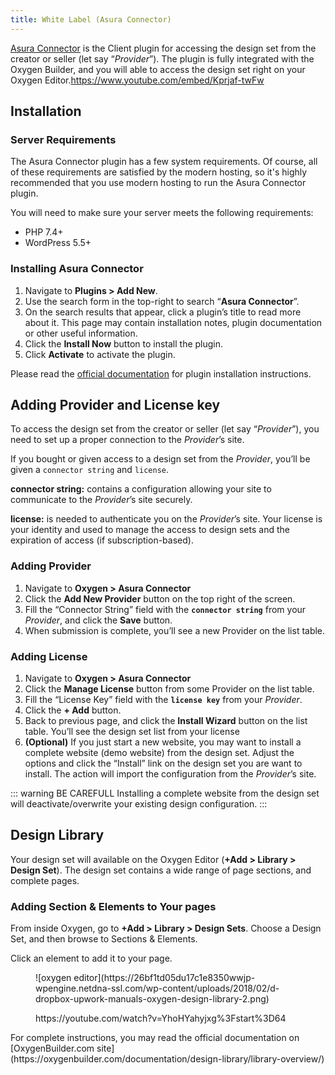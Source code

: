 ```yaml
---
title: White Label (Asura Connector)
---
```


[Asura Connector](https://wordpress.org/plugins/asura-connector) is the Client plugin for accessing the design set from the creator or seller (let say “*Provider*”). The plugin is fully integrated with the Oxygen Builder, and you will able to access the design set right on your Oxygen Editor.https://www.youtube.com/embed/Kprjaf-twFw

## Installation

### Server Requirements

The Asura Connector plugin has a few system requirements. Of course, all of these requirements are satisfied by the modern hosting, so it's highly recommended that you use modern hosting to run the Asura Connector plugin.

You will need to make sure your server meets the following requirements:

- PHP 7.4+
- WordPress 5.5+

### Installing Asura Connector

1. Navigate to **Plugins &gt; Add New**.
2. Use the search form in the top-right to search “**Asura Connector**”.
3. On the search results that appear, click a plugin’s title to read more about it. This page may contain installation notes, plugin documentation or other useful information.
4. Click the **Install Now** button to install the plugin.
5. Click **Activate** to activate the plugin.

Please read the [official documentation](https://wordpress.org/support/article/managing-plugins/#automatic-plugin-installation) for plugin installation instructions.

## Adding Provider and License key

To access the design set from the creator or seller (let say “*Provider*”), you need to set up a proper connection to the *Provider*’s site.

If you bought or given access to a design set from the *Provider*, you’ll be given a `connector string` and `license`.

**connector string:** contains a configuration allowing your site to communicate to the *Provider*’s site securely.

**license:** is needed to authenticate you on the *Provider*’s site. Your license is your identity and used to manage the access to design sets and the expiration of access (if subscription-based).

### Adding Provider

1. Navigate to **Oxygen &gt; Asura Connector**
2. Click the **Add New Provider** button on the top right of the screen.
3. Fill the “Connector String” field with the **`connector string`** from your *Provider*, and click the **Save** button.
4. When submission is complete, you’ll see a new Provider on the list table.

### Adding License

1. Navigate to **Oxygen &gt; Asura Connector**
2. Click the **Manage License** button from some Provider on the list table.
3. Fill the “License Key” field with the **`license key`** from your *Provider*.
4. Click the **+ Add** button.
5. Back to previous page, and click the **Install Wizard** button on the list table. You’ll see the design set list from your license
6. **(Optional)** If you just start a new website, you may want to install a complete website (demo website) from the design set. Adjust the options and click the “Install” link on the design set you are want to install. The action will import the configuration from the *Provider*’s site.

::: warning BE CAREFULL Installing a complete website from the design set will deactivate/overwrite your existing design configuration. :::

## Design Library

Your design set will available on the Oxygen Editor (**+Add &gt; Library &gt; Design Set**). The design set contains a wide range of page sections, and complete pages.

### Adding Section &amp; Elements to Your pages

From inside Oxygen, go to **+Add &gt; Library &gt; Design Sets**. Choose a Design Set, and then browse to Sections &amp; Elements.

Click an element to add it to your page.

<figure class="wp-block-image">![oxygen editor](https://26bf1td05du17c1e8350wwjp-wpengine.netdna-ssl.com/wp-content/uploads/2018/02/d-dropbox-upwork-manuals-oxygen-design-library-2.png)</figure><figure class="wp-block-embed is-type-rich is-provider-embed-handler wp-block-embed-embed-handler"><div class="wp-block-embed__wrapper">https://youtube.com/watch?v=YhoHYahyjxg%3Fstart%3D64 </div></figure>For complete instructions, you may read the official documentation on [OxygenBuilder.com site](https://oxygenbuilder.com/documentation/design-library/library-overview/)